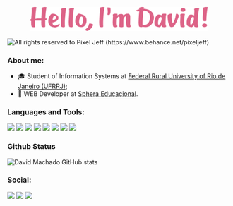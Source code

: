 <p align="center"><img width="80%" src="./assets/header.png" /></p>
<img alt="All rights reserved to Pixel Jeff (https://www.behance.net/pixeljeff)" src="https://mir-s3-cdn-cf.behance.net/project_modules/1400_opt_1/9afe0493484903.5e66500f8dea4.gif" />

### **About me:**
- 🎓 Student of Information Systems at [Federal Rural University of Rio de Janeiro (UFRRJ)](https://ufrrj.br/);
- 💼 WEB Developer at [Sphera Educacional](https://spheraeducacional.com.br/).

### **Languages and Tools:**
<code><img height="20" src="https://cdn.jsdelivr.net/gh/devicons/devicon/icons/javascript/javascript-original.svg"></code>
<code><img height="20" src="https://cdn.jsdelivr.net/gh/devicons/devicon/icons/typescript/typescript-original.svg"></code>
<code><img height="20" src="https://cdn.jsdelivr.net/gh/devicons/devicon/icons/laravel/laravel-plain-wordmark.svg"></code>
<code><img height="20" src="https://cdn.jsdelivr.net/gh/devicons/devicon/icons/php/php-plain.svg"></code>
<code><img height="20" src="https://cdn.jsdelivr.net/gh/devicons/devicon/icons/mysql/mysql-original-wordmark.svg"></code>
<code><img height="20" src="https://cdn.jsdelivr.net/gh/devicons/devicon/icons/mongodb/mongodb-plain-wordmark.svg"></code>
<code><img height="20" src="https://cdn.jsdelivr.net/gh/devicons/devicon/icons/html5/html5-original-wordmark.svg"></code>
<code><img height="20" src="https://cdn.jsdelivr.net/gh/devicons/devicon/icons/css3/css3-original-wordmark.svg"></code>

### **Github Status**
![David Machado GitHub stats](https://github-readme-stats.vercel.app/api?username=davidOdahcam&show_icons=true&theme=dracula )
<br />

### **Social:**
<a href = "https://www.linkedin.com/in/david-dos-santos-machado-506b72196/"><img src="https://img.shields.io/badge/LinkedIn-0077B5?style=for-the-badge&logo=linkedin&logoColor=white" target="_blank"></a>
<a href = "mailto:david.desenvolvedor@gmail.com"><img src="https://img.shields.io/badge/Gmail-D14836?style=for-the-badge&logo=gmail&logoColor=white" target="_blank"></a>
<a href = "https://open.spotify.com/user/22rg4euh4aos6j5gfgphvhbpq?si=0c4585f38a294904"><img src="https://img.shields.io/badge/Spotify-1ED760?&style=for-the-badge&logo=spotify&logoColor=white" target="_blank"></a>
